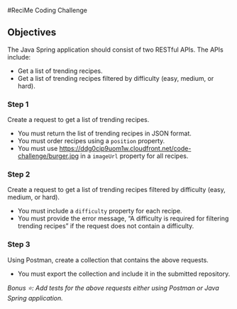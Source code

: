 #ReciMe Coding Challenge

## Objectives

The Java Spring application should consist of two RESTful APIs. The APIs include:

- Get a list of trending recipes.
- Get a list of trending recipes filtered by difficulty (easy, medium, or hard).

### Step 1

Create a request to get a list of trending recipes.

- You must return the list of trending recipes in JSON format.
- You must order recipes using a `position` property.
- You must use https://ddg0cip9uom1w.cloudfront.net/code-challenge/burger.jpg in a `imageUrl` property for all recipes.

### Step 2

Create a request to get a list of trending recipes filtered by difficulty (easy, medium, or hard).

- You must include a `difficulty` property for each recipe.
- You must provide the error message, “A difficulty is required for filtering trending recipes” if the request does not contain a difficulty.

### Step 3

Using Postman, create a collection that contains the above requests.

- You must export the collection and include it in the submitted repository.

*Bonus ⭐️: Add tests for the above requests either using Postman or Java Spring application.*
